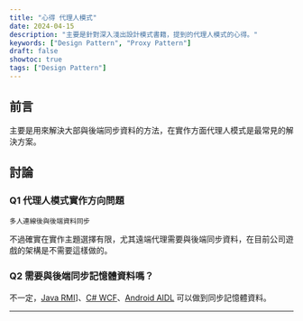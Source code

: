 ```yaml
---
title: "心得 代理人模式"
date: 2024-04-15
description: "主要是針對深入淺出設計模式書籍，提到的代理人模式的心得。"
keywords: ["Design Pattern", "Proxy Pattern"]
draft: false
showtoc: true
tags: ["Design Pattern"]
---
```


## 前言

主要是用來解決大部與後端同步資料的方法，在實作方面代理人模式是最常見的解決方案。

## 討論

### Q1 代理人模式實作方向問題

`多人連線後與後端資料同步`

不過確實在實作主題選擇有限，尤其遠端代理需要與後端同步資料，在目前公司遊戲的架構是不需要這樣做的。

### Q2 需要與後端同步記憶體資料嗎？

不一定，[Java RMI][RMI]]、[C# WCF][WCF]、[Android AIDL][AIDL] 可以做到同步記憶體資料。

---

[WCF]: https://learn.microsoft.com/zh-tw/dotnet/framework/wcf/?redirectedfrom=MSDN
[RMI]: https://docs.oracle.com/javase/tutorial/rmi/
[AIDL]: https://developer.android.com/develop/background-work/services/aidl?hl=zh-tw

